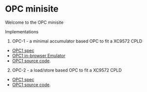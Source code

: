 OPC minisite
============

Welcome to the OPC minisite

Implementations

  1. OPC-1 - a minimal accumulator based OPC to fit a XC9572 CPLD
   * [OPC1 spec](/opc/opc1spec.html)
   * [OPC1 in-browser Emulator](/opc/opcjsemu.html?d=88eda800f800)
   * [OPC1 source code](https://github.com/revaldinho/opc/tree/master/opc1).

  2. OPC-2 - a load/store based OPC to fit a XC9572 CPLD
   * [OPC1 spec](/opc/opc2spec.html)
   * [OPC1 source code](https://github.com/revaldinho/opc/tree/master/opc2).

